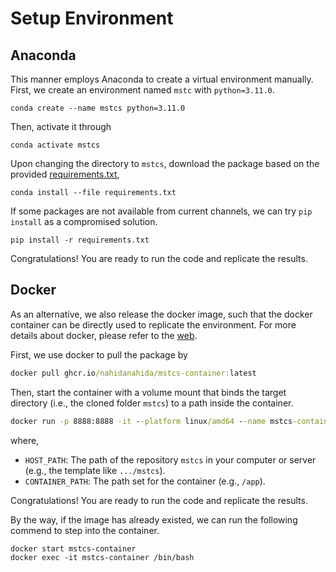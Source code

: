 # Setup Environment

## Anaconda

This manner employs Anaconda to create a virtual environment manually. First, we create an environment named `mstc` with `python=3.11.0`.

```
conda create --name mstcs python=3.11.0
```

Then, activate it through

```
conda activate mstcs
```

Upon changing the directory to `mstcs`, download the package based on the provided [requirements.txt](https://github.com/NahidaNahida/mstcs/blob/main/requirements.txt),

```
conda install --file requirements.txt
```

If some packages are not available from current channels, we can try `pip install` as a compromised solution.

```
pip install -r requirements.txt
```

Congratulations! You are ready to run the code and replicate the results.

## Docker

As an alternative, we also release the docker image, such that the docker container can be directly used to replicate the environment. For more details about docker, please refer to the [web](https://www.docker.com/).

First, we use docker to pull the package by

```bat
docker pull ghcr.io/nahidanahida/mstcs-container:latest
```

Then, start the container with a volume mount that binds the target directory (i.e., the cloned folder `mstcs`) to a path inside the container.

```bat
docker run -p 8888:8888 -it --platform linux/amd64 --name mstcs-container -v "[HOST_PATH]:[CONTAINER_PATH]" ghcr.io/nahidanahida/mstcs-container:latest /bin/bash
```

where, 

+ `HOST_PATH`: The path of the repository `mstcs` in your computer or server (e.g., the template  like `.../mstcs`).
+ `CONTAINER_PATH`: The path set for the container (e.g., `/app`).

Congratulations! You are ready to run the code and replicate the results.

By the way, if the image has already existed, we can run the following commend to step into the container.

```
docker start mstcs-container
docker exec -it mstcs-container /bin/bash
```